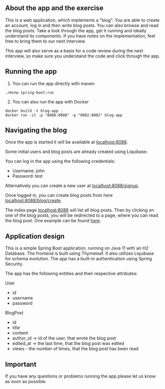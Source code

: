 
## About the app and the exercise

This is a web application, which implements a "blog". You are able to create an account, log in and then write blog posts.
You can also browse and read the blog posts. Take a look through the app, get it running and ideally understand its components.
If you have notes on the implementation, feel free to bring them to our next interview. 

This app will also serve as a basis for a code review during the next interview, so make sure you understand the code and 
click through the app. 

## Running the app

1. You can run the app directly with maven

```
./mvnw spring-boot:run
```

2. You can also run the app with Docker

```
docker build -t blog-app .
docker run -it -p "8088:8088" -p "8082:8082" blog-app
```

## Navigating the blog

Once the app is started it will be available at [localhost:8088](http://localhost:8088). 

Some initial users and blog posts are already created using Liquibase. 

You can log in the app using the following credentials:
- Username: john
- Password: test

Alternatively you can create a new user at [localhost:8088/signup](http://localhost:8088/signup).

Once logged in, you can create blog posts from here [localhost:8088/blog/create](http://localhost:8088/blog/create).

The index page [localhost:8088](http://localhost:8088) will list all blog posts. Then by clicking on one of the blog posts, you
will be redirected to a page, where you can read the blog post. One example can be found [here](http://localhost:8088/blog/1).

## Application design

This is a simple Spring Boot application, running on Java 11 with an H2 Database. The frontend is built using Thymeleaf.
It also utilizes Liquibase for schema evolution. The app has a built-in authentication using Spring Security. 

The app has the following entities and their respective attributes:

User
- id
- username
- password

BlogPost
- id
- title
- content
- author_id -> id of the user, that wrote the blog post
- edited_at -> the last time, that the blog post was edited
- views - the number of times, that the blog post has been read


## Important

If you have any questions or problems running the app please let us know as soon as possible.
